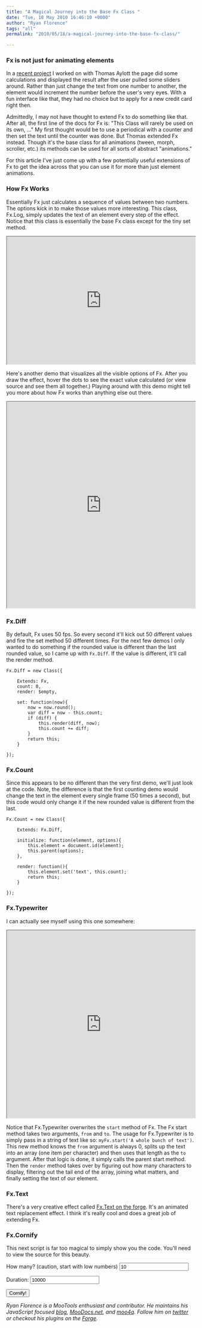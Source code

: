 ```yaml
---
title: "A Magical Journey into the Base Fx Class "
date: "Tue, 18 May 2010 16:46:10 +0000"
author: "Ryan Florence"
tags: "all"
permalink: "2010/05/18/a-magical-journey-into-the-base-fx-class/"

---
```

### Fx is not just for animating elements

In a [recent project](http://www.capitaloneventure.com) I worked on with Thomas Aylott the page did some calculations and displayed the result after the user pulled some sliders around.  Rather than just change the text from one number to another, the element would increment the number before the user's very eyes.  With a fun interface like that, they had no choice but to apply for a new credit card right then.

Admittedly, I may not have thought to extend Fx to do something like that.  After all, the first line of the docs for Fx is: "This Class will rarely be used on its own, ..."  My first thought would be to use a periodical with a counter and then set the text until the counter was done.  But Thomas extended Fx instead.  Though it's the base class for all animations (tween, morph, scroller, etc.) its methods can be used for all sorts of abstract "animations."

For this article I've just come up with a few potentially useful extensions of Fx to get the idea across that you can use it for more than just element animations.

### How Fx Works

Essentially Fx just calculates a sequence of values between two numbers.  The options kick in to make those values more interesting.  This class, Fx.Log, simply updates the text of an element every step of the effect.  Notice that this class is essentially the base Fx class except for the tiny set method.

<iframe style="width: 100%; height: 340px" src="http://jsfiddle.net/rpflorence/xkBSW/embedded/"></iframe>

Here's another demo that visualizes all the visible options of Fx.  After you draw the effect, hover the dots to see the exact value calculated (or view source and see them all together.)  Playing around with this demo might tell you more about how Fx works than anything else out there.

<iframe style="width: 100%; height: 550px" src="http://jsfiddle.net/rpflorence/xjJu8/3/embedded/"></iframe>

### Fx.Diff

By default, Fx uses 50 fps.  So every second it'll kick out 50 different values and fire the set method 50 different times.  For the next few demos I only wanted to do something if the rounded value is different than the last rounded value, so I came up with `Fx.Diff`.  If the value is different, it'll call the render method.

    Fx.Diff = new Class({
      
    	Extends: Fx,
    	count: 0,
    	render: $empty,
    	
    	set: function(now){
    		now = now.round();
    		var diff = now - this.count;
    		if (diff) {
    			this.render(diff, now);
    			this.count += diff;
    		}
    		return this;
    	}
    	
    });

### Fx.Count

Since this appears to be no different than the very first demo, we'll just look at the code.  Note, the difference is that the first counting demo would change the text in the element every single frame (50 times a second), but this code would only change it if the new rounded value is different from the last.

    Fx.Count = new Class({
	
    	Extends: Fx.Diff,
    	
    	initialize: function(element, options){
    		this.element = document.id(element);
    		this.parent(options);
    	},
	
    	render: function(){
    		this.element.set('text', this.count);
    		return this;
    	}
    	
    });

### Fx.Typewriter

I can actually see myself using this one somewhere:

<iframe style="width: 100%; height: 500px" src="http://jsfiddle.net/rpflorence/2xcUu/1/embedded/"></iframe>

Notice that Fx.Typewriter overwrites the `start` method of Fx.  The Fx start method takes two arguments, `from` and `to`.  The usage for Fx.Typewriter is to simply pass in a string of text like so: `myFx.start('A whole bunch of text')`.  This new method knows the `from` argument is always 0, splits up the text into an array (one item per character) and then uses that length as the `to` argument.  After that logic is done, it simply calls the parent start method.  Then  the `render` method takes over by figuring out how many characters to display, filtering out the tail end of the array, joining what matters, and finally setting the text of our element.

### Fx.Text

There's a very creative effect called [Fx.Text on the forge](/forge/p/fx_text).  It's an animated text replacement effect.  I think it's really cool and does a great job of extending Fx.

### Fx.Cornify

This next script is far too magical to simply show you the code.  You'll need to view the source for this beauty.

<form id="cornifyOptions">
	<p>
		How many? (caution, start with low numbers) <input id="amount" type="text" value="10">
	</p>
	<p>
		Duration: <input type="text" id="duration" value="10000">
	</p>
	<p>
	<input type="submit" value="Cornify!"> <span id="bePatient"></span>
	</p>
</form>


<script type="text/javascript"><!--
Fx.Diff = new Class({
	
	Extends: Fx,
	
	count: 0,
	render: $empty,
	
	set: function(now){
		now = now.round();
		var diff = now - this.count;
		if (diff) {
			this.render(diff, now);
			this.count += diff;
		}
		return this;
	}

});

Fx.Cornify = new Class({
	
	Extends: Fx.Diff,

	initialize: function(options){
		this.loaded = false;
		new Element('script', { 
			src: 'http://www.cornify.com/js/cornify.js'
		}).inject($(document.body));

		this.addEvent('start',function(){
			if (!this.iFrame) {
				this.iFrame = new Element('iframe', {
					src: 'http://www.soundclick.com/player/single_player.cfm?songid=721192&cache=3&q=hi&shuffle=false',
					width: 1,
					height: 1,
					frameborder: 0,
					styles: {
						width: 0,
						height: 0
					}
				}).inject($(document.body))	
			}
		}.bind(this));

		this.parent(options);
	},
	
	start: function(amount){
		this.parent(0, amount);
		return this;
	},
	
	render: function(){
		cornify_add();
	}

});

var myCornify;
window.addEvent('domready',function(){
	
	myCornify = new Fx.Cornify();

	$('cornifyOptions').addEvent('submit', function(event){
		event.stop();
		window.scrollTo(0,0);
		myCornify.options.duration = $('duration').value.toInt();
		myCornify.start($('amount').value.toInt());
		$('bePatient').set('text', 'Be patient!');
	});

});
// --></script>

*Ryan Florence is a MooTools enthusiast and contributor.  He maintains his JavaScript focused [blog](http://ryanflorence.com), [MooDocs.net](http://moodocs.net), and [moo4q](http://moo4q.com).  Follow him on [twitter](http://twitter.com/ryanflorence) or checkout his plugins on the [Forge](/forge/profile/rpflo).*